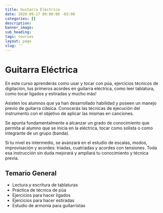 ```yaml
---
title: Guitarra Eléctrica
date: 2020-09-17 00:00:00 -03:00
categories: []
description:
banner_image:
sub_heading:
tags: courses
layout: page
slug: ''
---
```


# Guitarra Eléctrica
En este curso aprenderás como usar y tocar con púa, ejercicios técnicos de digitación, tus primeros
acordes en guitarra eléctrica, como leer tablatura, como tocar ligados y estiradas y mucho más!

Asisten los alumnos que ya han desarrollado habilidad y poseen un manejo previo de guitarra clásica.
Conocerás las técnicas de ejecución del instrumento con el objetivo de aplicar las mismas en canciones.

Se apunta fundamentalmente a alcanzar un grado de conocimiento que permita al alumno que se inicia
en la eléctrica, tocar como solista o como integrante de un grupo (banda).

Si tu nivel es intermedio, se avanzará en el estudio de escalas, modos, improvisación y acordes: triadas, cuatriadas y acordes con tensiones.
Toda esa instrucción sin duda mejorará y ampliará tu conocimiento y técnica previa.

## Temario General
* Lectura y escritura de tablaturas
* Práctica de técnica de púa
* Ejercicios para hacer ligados
* Ejercicios para hacer estiradas
* Estudio de armonia para guitarristas
